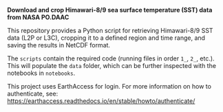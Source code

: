 **Download and crop Himawari-8/9 sea surface temperature (SST) data from NASA PO.DAAC**

This repository provides a Python script for retrieving Himawari-8/9 SST data (L2P or L3C), cropping it to a defined region and time range, and saving the results in NetCDF format. 

The `scripts` contain the required code (running files in order `1_`, `2_`, etc.). This will populate the `data` folder, which can be further inspected with the notebooks in `notebooks`.

This project uses EarthAccess for login. For more information on how to authenticate, see: https://earthaccess.readthedocs.io/en/stable/howto/authenticate/